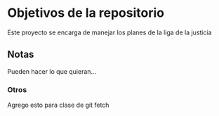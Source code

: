 # Objetivos de la repositorio

Este proyecto se encarga de manejar los planes de la liga de la justicia


## Notas
Pueden hacer lo que quieran...

### Otros

Agrego esto para clase de git fetch


